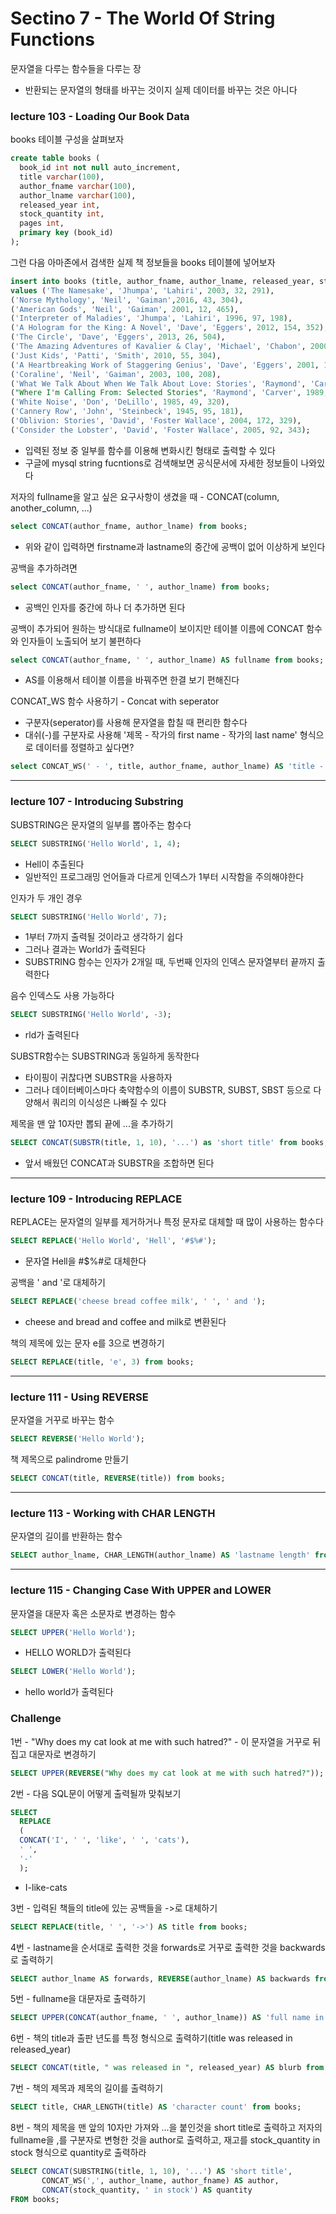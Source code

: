 # Sectino 7 - The World Of String Functions

문자열을 다루는 함수들을 다루는 장
* 반환되는 문자열의 형태를 바꾸는 것이지 실제 데이터를 바꾸는 것은 아니다

### lecture 103 - Loading Our Book Data

books 테이블 구성을 살펴보자
```sql
create table books (
  book_id int not null auto_increment,
  title varchar(100),
  author_fname varchar(100),
  author_lname varchar(100),
  released_year int,
  stock_quantity int,
  pages int,
  primary key (book_id)
);
```

그런 다음 아마존에서 검색한 실제 책 정보들을 books 테이블에 넣어보자
```sql
insert into books (title, author_fname, author_lname, released_year, stock_quantity, pages) 
values ('The Namesake', 'Jhumpa', 'Lahiri', 2003, 32, 291),
('Norse Mythology', 'Neil', 'Gaiman',2016, 43, 304),
('American Gods', 'Neil', 'Gaiman', 2001, 12, 465),
('Interpreter of Maladies', 'Jhumpa', 'Lahiri', 1996, 97, 198),
('A Hologram for the King: A Novel', 'Dave', 'Eggers', 2012, 154, 352),
('The Circle', 'Dave', 'Eggers', 2013, 26, 504),
('The Amazing Adventures of Kavalier & Clay', 'Michael', 'Chabon', 2000, 68, 634),
('Just Kids', 'Patti', 'Smith', 2010, 55, 304),
('A Heartbreaking Work of Staggering Genius', 'Dave', 'Eggers', 2001, 104, 437),
('Coraline', 'Neil', 'Gaiman', 2003, 100, 208),
('What We Talk About When We Talk About Love: Stories', 'Raymond', 'Carver', 1981, 23, 176),
("Where I'm Calling From: Selected Stories", 'Raymond', 'Carver', 1989, 12, 526),
('White Noise', 'Don', 'DeLillo', 1985, 49, 320),
('Cannery Row', 'John', 'Steinbeck', 1945, 95, 181),
('Oblivion: Stories', 'David', 'Foster Wallace', 2004, 172, 329),
('Consider the Lobster', 'David', 'Foster Wallace', 2005, 92, 343);
```
* 입력된 정보 중 일부를 함수를 이용해 변화시킨 형태로 출력할 수 있다
* 구글에 mysql string fucntions로 검색해보면 공식문서에 자세한 정보들이 나와있다

저자의 fullname을 알고 싶은 요구사항이 생겼을 때 - CONCAT(column, another_column, ...)
```sql
select CONCAT(author_fname, author_lname) from books;
```
* 위와 같이 입력하면 firstname과 lastname의 중간에 공백이 없어 이상하게 보인다

공백을 추가하려면
```sql
select CONCAT(author_fname, ' ', author_lname) from books;
```
* 공백인 인자를 중간에 하나 더 추가하면 된다

공백이 추가되어 원하는 방식대로 fullname이 보이지만 테이블 이름에 CONCAT 함수와 인자들이 노출되어 보기 불편하다
```sql
select CONCAT(author_fname, ' ', author_lname) AS fullname from books;
```
* AS를 이용해서 테이블 이름을 바꿔주면 한결 보기 편해진다

CONCAT_WS 함수 사용하기 - Concat with seperator
* 구분자(seperator)를 사용해 문자열을 합칠 때 편리한 함수다
* 대쉬(-)를 구분자로 사용해 '제목 - 작가의 first name - 작가의 last name' 형식으로 데이터를 정렬하고 싶다면?
```sql
select CONCAT_WS(' - ', title, author_fname, author_lname) AS 'title - author name' from books;
```

---

### lecture 107 - Introducing Substring

SUBSTRING은 문자열의 일부를 뽑아주는 함수다
```sql
SELECT SUBSTRING('Hello World', 1, 4);
```
* Hell이 추출된다
* 일반적인 프로그래밍 언어들과 다르게 인덱스가 1부터 시작함을 주의해야한다

인자가 두 개인 경우
```sql
SELECT SUBSTRING('Hello World', 7);
```
* 1부터 7까지 출력될 것이라고 생각하기 쉽다
* 그러나 결과는 World가 출력된다
* SUBSTRING 함수는 인자가 2개일 때, 두번째 인자의 인덱스 문자열부터 끝까지 출력한다
  
음수 인덱스도 사용 가능하다
```sql
SELECT SUBSTRING('Hello World', -3);
```
* rld가 출력된다

SUBSTR함수는 SUBSTRING과 동일하게 동작한다
* 타이핑이 귀찮다면 SUBSTR을 사용하자
* 그러나 데이터베이스마다 축약함수의 이름이 SUBSTR, SUBST, SBST 등으로 다양해서 쿼리의 이식성은 나빠질 수 있다

제목을 맨 앞 10자만 뽑되 끝에 ...을 추가하기
```sql
SELECT CONCAT(SUBSTR(title, 1, 10), '...') as 'short title' from books;
```
* 앞서 배웠던 CONCAT과 SUBSTR을 조합하면 된다

---

### lecture 109 - Introducing REPLACE

REPLACE는 문자열의 일부를 제거하거나 특정 문자로 대체할 때 많이 사용하는 함수다
```sql
SELECT REPLACE('Hello World', 'Hell', '#$%#');
```
* 문자열 Hell을 #$%#로 대체한다

공백을 ' and '로 대체하기
```sql
SELECT REPLACE('cheese bread coffee milk', ' ', ' and ');
```
* cheese and bread and coffee and milk로 변환된다

책의 제목에 있는 문자 e를 3으로 변경하기
```sql
SELECT REPLACE(title, 'e', 3) from books;
```

---

### lecture 111 - Using REVERSE

문자열을 거꾸로 바꾸는 함수
```sql
SELECT REVERSE('Hello World');
```

책 제목으로 palindrome 만들기
```sql
SELECT CONCAT(title, REVERSE(title)) from books;
```

---

### lecture 113 - Working with CHAR LENGTH

문자열의 길이를 반환하는 함수
```sql
SELECT author_lname, CHAR_LENGTH(author_lname) AS 'lastname length' from books;
```

---

### lecture 115 - Changing Case With UPPER and LOWER

문자열을 대문자 혹은 소문자로 변경하는 함수
```sql
SELECT UPPER('Hello World');
```
* HELLO WORLD가 출력된다

```sql
SELECT LOWER('Hello World');
```
* hello world가 출력된다

### Challenge

1번 - "Why does my cat look at me with such hatred?" - 이 문자열을 거꾸로 뒤집고 대문자로 변경하기
```sql
SELECT UPPER(REVERSE("Why does my cat look at me with such hatred?"));
```

2번 - 다음 SQL문이 어떻게 출력될까 맞춰보기
```sql
SELECT
  REPLACE
  (
  CONCAT('I', ' ', 'like', ' ', 'cats'),
  ' ',
  '-'
  );
```
* I-like-cats

3번 - 입력된 책들의 title에 있는 공백들을 ->로 대체하기
```sql
SELECT REPLACE(title, ' ', '->') AS title from books;
```

4번 - lastname을 순서대로 출력한 것을 forwards로 거꾸로 출력한 것을 backwards로 출력하기
```sql
SELECT author_lname AS forwards, REVERSE(author_lname) AS backwards from books;
```

5번 - fullname을 대문자로 출력하기
```sql
SELECT UPPER(CONCAT(author_fname, ' ', author_lname)) AS 'full name in caps' from books;
```

6번 - 책의 title과 출판 년도를 특정 형식으로 출력하기(title was released in released_year)
```sql
SELECT CONCAT(title, " was released in ", released_year) AS blurb from books;
```

7번 - 책의 제목과 제목의 길이를 출력하기
```sql
SELECT title, CHAR_LENGTH(title) AS 'character count' from books;
```

8번 - 책의 제목을 맨 앞의 10자만 가져와 ...을 붙인것을 short title로 출력하고 저자의 fullname을 ,를 구분자로 변형한 것을 author로 출력하고, 재고를 stock_quantity in stock 형식으로 quantity로 출력하라
```sql
SELECT CONCAT(SUBSTRING(title, 1, 10), '...') AS 'short title', 
       CONCAT_WS(',', author_lname, author_fname) AS author,
       CONCAT(stock_quantity, ' in stock') AS quantity
FROM books;
```
